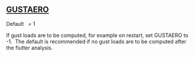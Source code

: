 ## [GUSTAERO](https://help.hexagonmi.com/bundle/MSC_Nastran_2022.4/page/Nastran_Combined_Book/qrg/parameters/TOC.GUSTAERO.xhtml)

Default    = 1

If gust loads are to be computed, for example on restart, set GUSTAERO to -1.  The default is recommended if no gust loads are to be computed after the flutter analysis.

